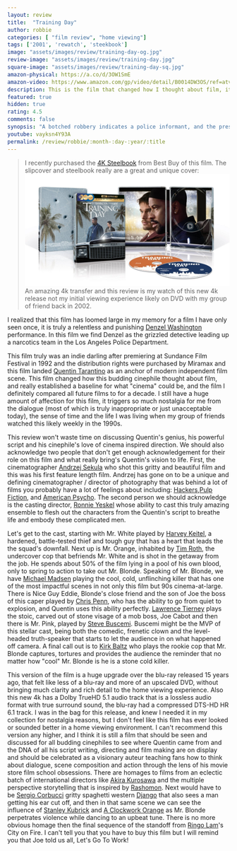 ```yaml
---
layout: review
title:  "Training Day"
author: robbie
categories: [ "film review", "home viewing"]
tags: ['2001', 'rewatch', 'steekbook']
image: "assets/images/review/training-day-og.jpg"
review-image: "assets/images/review/training-day.jpg"
square-image: "assets/images/review/training-day-sq.jpg"
amazon-physical: https://a.co/d/3OW1SmE
amazon-video: https://www.amazon.com/gp/video/detail/B0014DW3OS/ref=atv_dp_share_cu_r
description: This is the film that changed how I thought about film, it changed my perspective on what movies could be, and was probably the film I watched more then any other in the 1990s.
featured: true
hidden: true
rating: 4.5
comments: false
synopsis: "A botched robbery indicates a police informant, and the pressure mounts in the aftermath at a warehouse. Crime begets violence as the survivors -- veteran Mr. White, newcomer Mr. Orange, psychopathic parolee Mr. Blonde, bickering weasel Mr. Pink and Nice Guy Eddie -- unravel."  
youtube: vayksn4Y93A
permalink: /review/robbie/:month-:day-:year/:title
---
```

> I recently purchased the <a href="https://www.bestbuy.com/site/training-day-includes-digital-copy-4k-ultra-hd-blu-ray-blu-ray-2001/6529681.p?skuId=6529681">4K Steelbook</a> from Best Buy of this film. The slipcover and steelbook really are a great and unique cover: 
![Image of the Training Day Steelbook from Best Buy](/assets/images/review/training-day-bb-steelbook.jpg "The Best Buy exclusive steelbook with a slipcover")
 An amazing 4k transfer and this review is my watch of this new 4k release not my initial viewing experience likely on DVD with my group of friend back in 2002.  
 

I realized that this film has loomed large in my memory for a film I have only seen once, it is truly a relentless and punishing [Denzel Washington](https://www.imdb.com/name/nm0000243/) performance.  In this film we find Denzel as the grizzled detective leading up a narcotics team in the Los Angeles Police Department.

This film truly was an indie darling after premiering at Sundance Film Festival in 1992 and the distribution rights were purchased by Miramax and this film landed [Quentin Tarantino](https://www.imdb.com/name/nm0000233/) as an anchor of modern independent film scene. This film changed how this budding cinephile thought about film, and really established a baseline for what "cinema" could be, and the film I definitely compared all future films to for a decade. I still have a huge amount of affection for this film, it triggers so much nostalgia for me from the dialogue (most of which is truly inappropriate or just unacceptable today), the sense of time and the life I was living when my group of friends watched this likely weekly in the 1990s. 

This review won't waste time on discussing Quentin's genius, his powerful script and his cinephile's love of cinema inspired direction.  We should also acknowledge two people that don't get enough acknowledgement for their role on this film and what really bring's Quentin's vision to life. First, the cinematographer [Andrzej Sekula](https://www.imdb.com/name/nm0782900/) who shot this gritty and beautiful film and this was his first feature length film.  Andrzej has gone on to be a unique and defining cinematographer / director of photography that was behind a lot of films you probably have a lot of feelings about including: [Hackers](https://www.imdb.com/title/tt0113243/),[Pulp Fiction](https://www.imdb.com/title/tt0110912/), and [American Psycho](https://www.imdb.com/title/tt0144084/). The second person we should acknowledge is the casting director, [Ronnie Yeskel](https://www.imdb.com/name/nm0947733/) whose ability to cast this truly amazing ensemble to flesh out the characters from the Quentin's script to breathe life and embody these complicated men.

Let's get to the cast, starting with Mr. White played by [Harvey Keitel](https://www.imdb.com/name/nm0000172/), a hardened, battle-tested thief and tough guy that has a heart that leads the the squad's downfall.  Next up is Mr. Orange, inhabited by [Tim Roth](https://www.imdb.com/name/nm0000619/), the undercover cop that befriends Mr. White and is shot in the getaway from the job.  He spends about 50% of the film lying in a pool of his own blood, only to spring to action to take out Mr. Blonde. Speaking of Mr. Blonde, we have [Michael Madsen](https://www.imdb.com/name/nm0000514/) playing the cool, cold, unflinching killer that has one of the most impactful scenes in not only this film but 90s cinema-at-large. There is Nice Guy Eddie, Blonde's close friend and the son of Joe the boss of this caper played by [Chris Penn](https://www.imdb.com/name/nm0001606/), who has the ability to go from quiet to explosion, and Quentin uses this ability perfectly.  [Lawrence Tierney](https://www.imdb.com/name/nm0862937/) plays the stoic, carved out of stone visage of a mob boss, Joe Cabot and then there is Mr. Pink, played by [Steve Buscemi](https://www.imdb.com/name/nm0000114/).  Buscemi might be the MVP of this stellar cast, being both the comedic, frenetic clown and the level-headed truth-speaker that starts to let the audience in on what happened off camera. A final call out is to [Kirk Baltz](https://www.imdb.com/name/nm0051257/) who plays the rookie cop that Mr. Blonde captures, tortures and provides the audience the reminder that no matter how "cool" Mr. Blonde is he is a stone cold killer.

This version of the film is a huge upgrade over the blu-ray released 15 years ago, that felt like less of a blu-ray and more of an upscaled DVD, without bringing much clarity and rich detail to the home viewing experience.  Also this new 4k has a Dolby TrueHD 5.1 audio track that is a lossless audio format with true surround sound, the blu-ray had a compressed DTS-HD HR 6.1 track.  I was in the bag for this release, and knew I needed it in my collection for nostalgia reasons, but I don't feel like this film has ever looked or sounded better in a home viewing environment.  I can't recommend this version any higher, and I think it is still a film that should be seen and discussed for all budding cinephiles to see where Quentin came from and the DNA of all his script writing, directing and film making are on display and should be celebrated as a visionary auteur teaching fans how to think about dialogue, scene composition and action through the lens of his movie store film school obsessions. There are homages to films from an eclectic batch of international directors like [Akira Kurosawa](https://www.imdb.com/name/nm0000041/) and the multiple perspective storytelling that is inspired by [Rashomon](https://www.imdb.com/title/tt0042876/). Next would have to be [Sergio Corbucci](https://www.imdb.com/name/nm0179281/) gritty spaghetti western [Django](https://www.imdb.com/title/tt0060315/) that also sees a man getting his ear cut off, and then in that same scene we can see the influence of [Stanley Kubrick](https://www.imdb.com/name/nm0000040/) and [A Clockwork Orange](https://www.imdb.com/title/tt0066921/) as Mr. Blonde perpetrates violence while dancing to an upbeat tune. There is no more obvious homage then the final sequence of the standoff from [Ringo Lam](https://www.imdb.com/name/nm0482681/)'s City on Fire.  I can't tell you that you have to buy this film but I will remind you that Joe told us all, Let's Go To Work!